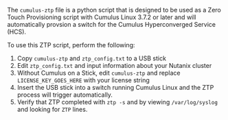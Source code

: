 
The `cumulus-ztp` file is a python script that is designed to be used as a Zero Touch Provisioning script with Cumulus Linux 3.7.2 or later and will automatically provsion a switch for the Cumulus Hyperconverged Service (HCS). 

To use this ZTP script, perform the following:
1. Copy `cumulus-ztp` and `ztp_config.txt` to a USB stick
2. Edit `ztp_config.txt` and input information about your Nutanix cluster
3. Without Cumulus on a Stick, edit `cumulus-ztp` and replace `LICENSE_KEY_GOES_HERE` with your license string
4. Insert the USB stick into a switch running Cumulus Linux and the ZTP process will trigger automatically.
5. Verify that ZTP completed with `ztp -s` and by viewing `/var/log/syslog` and looking for `ZTP` lines.
